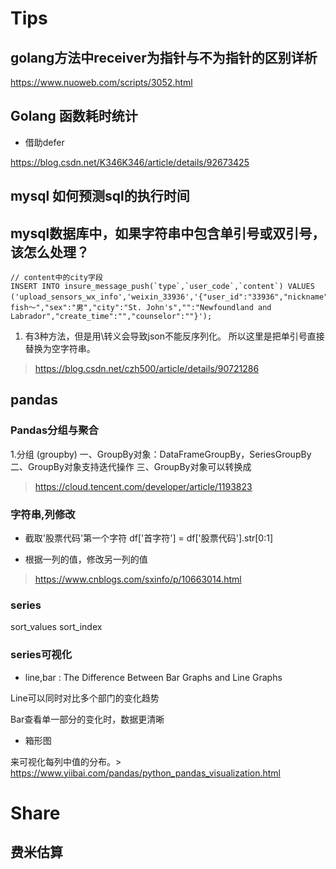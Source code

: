 
# Tips

## golang方法中receiver为指针与不为指针的区别详析

https://www.nuoweb.com/scripts/3052.html


## Golang 函数耗时统计

* 借助defer

https://blog.csdn.net/K346K346/article/details/92673425

## mysql 如何预测sql的执行时间

## mysql数据库中，如果字符串中包含单引号或双引号，该怎么处理？


```
// content中的city字段
INSERT INTO insure_message_push(`type`,`user_code`,`content`) VALUES ('upload_sensors_wx_info','weixin_33936','{"user_id":"33936","nickname":"～fish～","sex":"男","city":"St. John's","":"Newfoundland and Labrador","create_time":"","counselor":""}');

```

1. 有3种方法，但是用\转义会导致json不能反序列化。 所以这里是把单引号直接替换为空字符串。

> https://blog.csdn.net/czh500/article/details/90721286


## pandas

### Pandas分组与聚合
1.分组 (groupby)
一、GroupBy对象：DataFrameGroupBy，SeriesGroupBy
二、GroupBy对象支持迭代操作
三、GroupBy对象可以转换成

> https://cloud.tencent.com/developer/article/1193823

### 字符串,列修改

* 截取'股票代码'第一个字符
df['首字符'] = df['股票代码'].str[0:1]

* 根据一列的值，修改另一列的值 
> https://www.cnblogs.com/sxinfo/p/10663014.html

### series

sort_values
sort_index

### series可视化

* line,bar : The Difference Between Bar Graphs and Line Graphs

Line可以同时对比多个部门的变化趋势

Bar查看单一部分的变化时，数据更清晰

* 箱形图

来可视化每列中值的分布。> https://www.yiibai.com/pandas/python_pandas_visualization.html

# Share

## 费米估算

